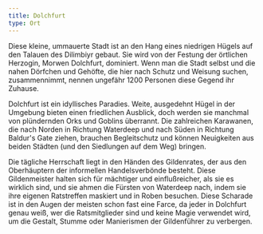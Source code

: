 ```yaml
---
title: Dolchfurt
type: Ort
---
```


Diese kleine, ummauerte Stadt ist an den Hang eines niedrigen Hügels auf den
Talauen des Dilimbiyr gebaut. Sie wird von der Festung der örtlichen
Herzogin, Morwen Dolchfurt, dominiert. Wenn man die Stadt selbst und die
nahen Dörfchen und Gehöfte, die hier nach Schutz und Weisung suchen,
zusammennimmt, nennen ungefähr 1200 Personen diese Gegend ihr Zuhause.

Dolchfurt ist ein idyllisches Paradies. Weite, ausgedehnt Hügel in der
Umgebung bieten einen friedlichen Ausblick, doch werden sie manchmal von
plündernden Orks und Goblins überrannt. Die zahlreichen Karawanen, die nach
Norden in Richtung Waterdeep und nach Süden in Richtung Baldur's Gate ziehen,
brauchen Begleitschutz und können Neuigkeiten aus beiden Städten (und den
Siedlungen auf dem Weg) bringen.

Die tägliche Herrschaft liegt in den Händen des Gildenrates, der aus den
Oberhäuptern der informellen Handelsverbönde besteht. Diese Gildenmeister
halten sich für mächtiger und einflußreicher, als sie es wirklich sind, und
sie ahmen die Fürsten von Waterdeep nach, indem sie ihre eigenen Ratstreffen
maskiert und in Roben besuchen. Diese Scharade ist in den Augen der meisten
schon fast eine Farce, da jeder in Dolchfurt genau weiß, wer die
Ratsmitglieder sind und keine Magie verwendet wird, um die Gestalt, Stumme
oder Manierismen der Gildenführer zu verbergen.
